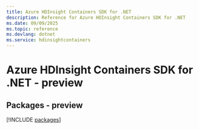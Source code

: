 ```yaml
---
title: Azure HDInsight Containers SDK for .NET
description: Reference for Azure HDInsight Containers SDK for .NET
ms.date: 09/09/2025
ms.topic: reference
ms.devlang: dotnet
ms.service: hdinsightcontainers
---
```

# Azure HDInsight Containers SDK for .NET - preview
## Packages - preview
[!INCLUDE [packages](hdinsight-containers-index.md)]